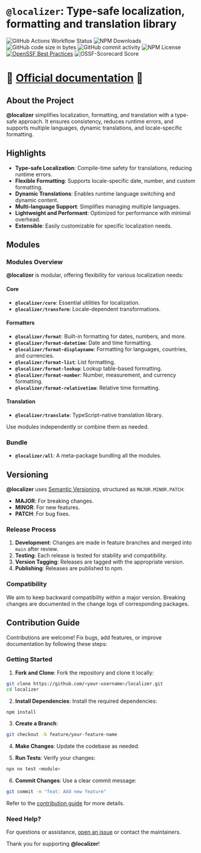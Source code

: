 # `@localizer`: Type-safe localization, formatting and translation library

![GitHub Actions Workflow Status](https://img.shields.io/github/actions/workflow/status/124c4a/localizer/ci-main.yml)
![NPM Downloads](https://img.shields.io/npm/dm/%40localizer%2Fcore)
![GitHub code size in bytes](https://img.shields.io/github/languages/code-size/124c4a/localizer)
![GitHub commit activity](https://img.shields.io/github/commit-activity/m/124c4a/localizer)
![NPM License](https://img.shields.io/npm/l/%40localizer%2Fall)
[![OpenSSF Best Practices](https://www.bestpractices.dev/projects/10752/badge)](https://www.bestpractices.dev/projects/10752)
![OSSF-Scorecard Score](https://img.shields.io/ossf-scorecard/github.com/124c4a/localizer?label=openssf%20scorecard)

# 📖 [Official documentation](https://124c4a.github.io/localizer) 📖

## About the Project

**@localizer** simplifies localization, formatting, and translation with a type-safe approach. It ensures consistency, reduces runtime errors, and supports multiple languages, dynamic translations, and locale-specific formatting.

## Highlights

- **Type-safe Localization**: Compile-time safety for translations, reducing runtime errors.
- **Flexible Formatting**: Supports locale-specific date, number, and custom formatting.
- **Dynamic Translations**: Enables runtime language switching and dynamic content.
- **Multi-language Support**: Simplifies managing multiple languages.
- **Lightweight and Performant**: Optimized for performance with minimal overhead.
- **Extensible**: Easily customizable for specific localization needs.

## Modules

### Modules Overview

**@localizer** is modular, offering flexibility for various localization needs:

#### Core

- **`@localizer/core`**: Essential utilities for localization.
- **`@localizer/transform`**: Locale-dependent transformations.

#### Formatters

- **`@localizer/format`**: Built-in formatting for dates, numbers, and more.
- **`@localizer/format-datetime`**: Date and time formatting.
- **`@localizer/format-displayname`**: Formatting for languages, countries, and currencies.
- **`@localizer/format-list`**: List formatting.
- **`@localizer/format-lookup`**: Lookup table-based formatting.
- **`@localizer/format-number`**: Number, measurement, and currency formatting.
- **`@localizer/format-relativetime`**: Relative time formatting.

#### Translation

- **`@localizer/translate`**: TypeScript-native translation library.

Use modules independently or combine them as needed.

### Bundle

- **`@localizer/all`**: A meta-package bundling all the modules.

## Versioning

**@localizer** uses [Semantic Versioning](https://semver.org/), structured as `MAJOR.MINOR.PATCH`:

- **MAJOR**: For breaking changes.
- **MINOR**: For new features.
- **PATCH**: For bug fixes.

### Release Process

1. **Development**: Changes are made in feature branches and merged into `main` after review.
2. **Testing**: Each release is tested for stability and compatibility.
3. **Version Tagging**: Releases are tagged with the appropriate version.
4. **Publishing**: Releases are published to npm.

### Compatibility

We aim to keep backward compatibility within a major version. Breaking changes are documented in the change logs of corresponding packages.

## Contribution Guide

Contributions are welcome! Fix bugs, add features, or improve documentation by following these steps:

### Getting Started

1. **Fork and Clone**: Fork the repository and clone it locally:

```bash
git clone https://github.com/<your-username>/localizer.git
cd localizer
```

2. **Install Dependencies**: Install the required dependencies:

```bash
npm install
```

3. **Create a Branch**:

```bash
git checkout -b feature/your-feature-name
```

4. **Make Changes**: Update the codebase as needed.

5. **Run Tests**: Verify your changes:

```bash
npx nx test <module>
```

6. **Commit Changes**: Use a clear commit message:

```bash
git commit -m "feat: Add new feature"
```

Refer to the [contribution guide](./CONTRIBUTING.md) for more details.

### Need Help?

For questions or assistance, [open an issue](https://github.com/124c4a/localizer/issues/new/choose) or contact the maintainers.

Thank you for supporting **@localizer**!
